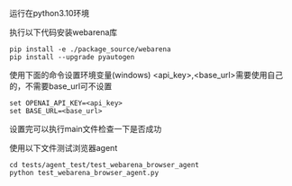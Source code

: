 运行在python3.10环境

执行以下代码安装webarena库

```
pip install -e ./package_source/webarena
pip install --upgrade pyautogen
```

使用下面的命令设置环境变量(windows)
<api_key>,<base_url>需要使用自己的，不需要base_url可不设置

```
set OPENAI_API_KEY=<api_key>
set BASE_URL=<base_url>
```

设置完可以执行main文件检查一下是否成功



使用以下文件测试浏览器agent

```
cd tests/agent_test/test_webarena_browser_agent
python test_webarena_browser_agent.py
```


